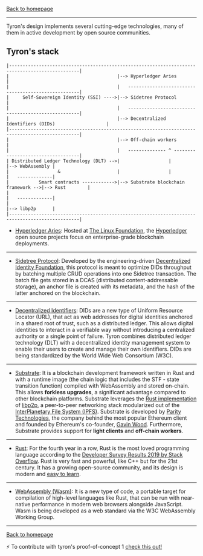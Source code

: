 <a href="/">Back to homepage</a>

---

Tyron's design implements several cutting-edge technologies, many of them in active development by open source communities.

## Tyron's stack
```
|------------------------------------------------------------------------------------------------|
|                                        |--> Hyperledger Aries                                  |
|                                        |   ----------------------------------------------------|
|     Self-Sovereign Identity (SSI) ---->|--> Sidetree Protocol                                  |
|                                        |   ----------------------------------------------------|
|                                        |--> Decentralized Identifiers (DIDs)                   |
|------------------------------------------------------------------------------------------------|      
|                                        |--> Off-chain workers                                  |
|                                        |   -------------- ^ -----------------------------------|
| Distributed Ledger Technology (DLT) -->|                  |                   |--> WebAssembly |
|                  &                     |                  |                   |   -------------|
|           Smart contracts ------------>|--> Substrate blockchain framework -->|--> Rust        |
|                                                                               |   -------------|
|                                                                               |--> libp2p      |
|------------------------------------------------------------------------------------------------|

```
- [Hyperledger Aries](https://github.com/hyperledger/aries): Hosted at [The Linux Foundation](https://www.linuxfoundation.org/), the [Hyperledger](https://www.hyperledger.org/) open source projects focus on enterprise-grade blockchain deployments. 

---

- [Sidetree Protocol](https://github.com/decentralized-identity/sidetree/blob/master/docs/protocol.md): Developed by the engineering-driven [Decentralized Identity Foundation](https://identity.foundation/), this protocol is meant to optimize DIDs throughput by batching multiple CRUD operations into one Sidetree transaction. The batch file gets stored in a DCAS (distributed content-addressable storage), an anchor file is created with its metadata, and the hash of the latter anchored on the blockchain. 

---

- [Decentralized Identifiers](https://w3c.github.io/did-core/): DIDs are a new type of Uniform Resource Locator (URL), that act as web addresses for digital identities anchored in a shared root of trust, such as a distributed ledger. This allows digital identities to interact in a verifiable way without introducing a centralized authority or a single point of failure. Tyron combines distributed ledger technology (DLT) with a decentralized identity management system to enable their users to create and manage their own identifiers. DIDs are being standardized by the World Wide Web Consortium (W3C).

---

- [Substrate](https://substrate.dev): It is a blockchain development framework written in Rust and with a runtime image (the chain logic that includes the STF - state transition function) compiled with WebAssembly and stored on-chain. This allows **forkless upgrades**, a significant advantage compared to other blockchain platforms. Substrate leverages the [Rust implementation](https://github.com/libp2p/rust-libp2p) of [libp2p](https://libp2p.io), a peer-to-peer networking stack modularized out of the [InterPlanetary File System (IPFS)](https://github.com/ipfs/ipfs). Substrate is developed by [Parity Technologies](https://parity.io), the company behind the most popular Ethereum client and founded by Ethereum's co-founder, [Gavin Wood](https://twitter.com/gavofyork). Furthermore, Substrate provides support for **light clients** and **off-chain workers**.

---

- [Rust](https://www.rust-lang.org): For the fourth year in a row, Rust is the most loved programming language according to the [Developer Survey Results 2019 by Stack Overflow](https://insights.stackoverflow.com/survey/2019). Rust is very fast and powerful, like C++ but for the 21st century. It has a growing open-source community, and its design is modern and [easy to learn](https://doc.rust-lang.org/book/foreword.html).
  
---

- [WebAssembly (Wasm)](https://webassembly.org): It is a new type of code, a portable target for compilation of high-level languages like Rust, that can be run with near-native performance in modern web browsers alongside JavaScript. Wasm is being developed as a web standard via the W3C WebAssembly Working Group.

---

<a href="/">Back to homepage</a>

:zap: To contribute with tyron's proof-of-concept 1 [check this out!](https://github.com/tyronNetwork/tyron/blob/master/engineering/POCs/POC1.md)

